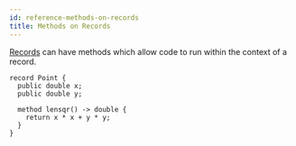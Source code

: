 ```yaml
---
id: reference-methods-on-records
title: Methods on Records
---
```


[Records](/docs/reference-defining-structure-types) can have methods which allow code to run within the context of a record.

```adama
record Point {
  public double x;
  public double y;

  method lensqr() -> double {
  	return x * x + y * y;
  }
}
```

